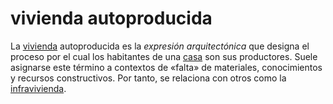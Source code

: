 # vivienda autoproducida

La [vivienda](vivienda.md) autoproducida es la *expresión arquitectónica* que designa el proceso por el cual los habitantes de una [casa](casa.md) son sus productores. Suele asignarse este término a contextos de «falta» de materiales, conocimientos y recursos constructivos. Por tanto, se relaciona con otros como la [infravivienda](infravivienda.md).
